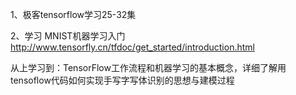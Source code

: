 1、极客tensorflow学习25-32集

2、学习 MNIST机器学习入门 http://www.tensorfly.cn/tfdoc/get_started/introduction.html

从上学习到：TensorFlow工作流程和机器学习的基本概念，详细了解用tensoflow代码如何实现手写字写体识别的思想与建模过程
